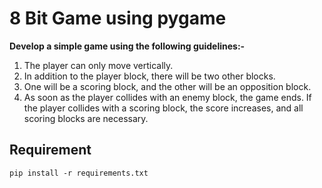 # 8 Bit Game using pygame
**Develop a simple game using the following guidelines:-**
1. The player can only move vertically.
2. In addition to the player block, there will be two other blocks.
3. One will be a scoring block, and the other will be an opposition block.
4. As soon as the player collides with an enemy block, the game ends. If the player collides with a scoring block, the score increases, and all scoring blocks are necessary.

## Requirement
```
pip install -r requirements.txt
```
